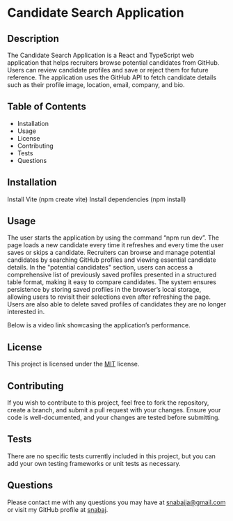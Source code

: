# Candidate Search Application

## Description

 The Candidate Search Application is a React and TypeScript web application that helps recruiters browse potential candidates from GitHub. Users can review candidate profiles and save or reject them for future reference. The application uses the GitHub API to fetch candidate details such as their profile image, location, email, company, and bio.

## Table of Contents

- Installation
- Usage
- License
- Contributing
- Tests
- Questions

## Installation

Install Vite (npm create vite)
Install dependencies (npm install)

## Usage

The user starts the application by using the command “npm run dev”. The page loads a new candidate every time it refreshes and every time the user saves or skips a candidate. Recruiters can browse and manage potential candidates by searching GitHub profiles and viewing essential candidate details. In the "potential candidates" section, users can access a comprehensive list of previously saved profiles presented in a structured table format, making it easy to compare candidates. The system ensures persistence by storing saved profiles in the browser’s local storage, allowing users to revisit their selections even after refreshing the page. Users are also able to delete saved profiles of candidates they are no longer interested in.

Below is a video link showcasing the application’s performance.

## License

This project is licensed under the [MIT](https://opensource.org/licenses/MIT) license.

## Contributing

If you wish to contribute to this project, feel free to fork the repository, create a branch, and submit a pull request with your changes. Ensure your code is well-documented, and your changes are tested before submitting.

## Tests

There are no specific tests currently included in this project, but you can add your own testing frameworks or unit tests as necessary.

## Questions

Please contact me with any questions you may have at [snabajja@gmail.com](mailto:snabajja@gmail.com) or visit my GitHub profile at [snabaj](https://github.com/snabaj).

